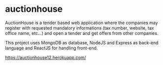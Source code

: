 ﻿# auctionhouse

AuctionHouse is a tender based web application where the companies may register with requested mandatory informations (tax number, website, tax office name, etc...) and open a tender and get offers from other companies. 

This project uses MongoDB as database, NodeJS and Express as back-end language and ReactJS for handling front-end. 


https://auctionhouse12.herokuapp.com/
